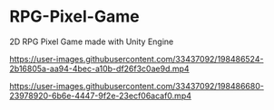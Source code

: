 # RPG-Pixel-Game
2D RPG Pixel Game made with Unity Engine

https://user-images.githubusercontent.com/33437092/198486524-2b16805a-aa94-4bec-a10b-df26f3c0ae9d.mp4

https://user-images.githubusercontent.com/33437092/198486680-23978920-6b6e-4447-9f2e-23ecf06acaf0.mp4

